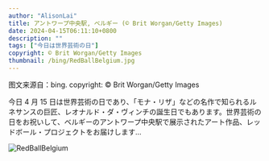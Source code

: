 ```yaml
---
author: "AlisonLai"
title: アントワープ中央駅, ベルギー (© Brit Worgan/Getty Images)
date: 2024-04-15T06:11:10+0800
description: ""
tags: ["今日は世界芸術の日"]
copyright: © Brit Worgan/Getty Images
thumbnail: /bing/RedBallBelgium.jpg
---
```

图文来源自：bing.  copyright: © Brit Worgan/Getty Images

今日 4 月 15 日は世界芸術の日であり、「モナ・リザ」などの名作で知られるルネサンスの巨匠、レオナルド・ダ・ヴィンチの誕生日でもあります。世界芸術の日をお祝いして、ベルギーのアントワープ中央駅で展示されたアート作品、レッドボール・プロジェクトをお届けします…

![RedBallBelgium](/bing/RedBallBelgium.jpg)